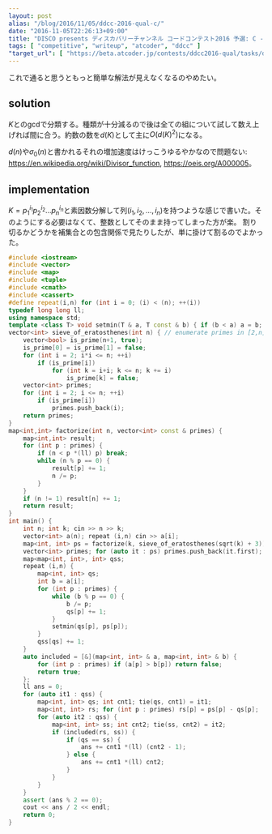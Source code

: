 ```yaml
---
layout: post
alias: "/blog/2016/11/05/ddcc-2016-qual-c/"
date: "2016-11-05T22:26:13+09:00"
title: "DISCO presents ディスカバリーチャンネル コードコンテスト2016 予選: C - ロト2"
tags: [ "competitive", "writeup", "atcoder", "ddcc" ]
"target_url": [ "https://beta.atcoder.jp/contests/ddcc2016-qual/tasks/ddcc_2016_qual_c" ]
---
```


これで通ると思うともっと簡単な解法が見えなくなるのやめたい。

## solution

$K$との$\mathrm{gcd}$で分類する。種類が十分減るので後は全ての組について試して数え上げれば間に合う。約数の数を$d(K)$として主に$O(d(K)^2)$になる。

$d(n)$や$\sigma_0(n)$と書かれるそれの増加速度はけっこうゆるやかなので問題ない: <https://en.wikipedia.org/wiki/Divisor_function>, <https://oeis.org/A000005>。

## implementation

$K = p_1^{i_1} p_2^{i_2} \dots p_n^{i_n}$と素因数分解して列$(i_1, i_2, \dots, i_n)$を持つような感じで書いた。そのようにする必要はなくて、整数としてそのまま持ってしまった方が楽。
割り切るかどうかを補集合との包含関係で見たりしたが、単に掛けて割るのでよかった。

``` c++
#include <iostream>
#include <vector>
#include <map>
#include <tuple>
#include <cmath>
#include <cassert>
#define repeat(i,n) for (int i = 0; (i) < (n); ++(i))
typedef long long ll;
using namespace std;
template <class T> void setmin(T & a, T const & b) { if (b < a) a = b; }
vector<int> sieve_of_eratosthenes(int n) { // enumerate primes in [2,n] with O(n log log n)
    vector<bool> is_prime(n+1, true);
    is_prime[0] = is_prime[1] = false;
    for (int i = 2; i*i <= n; ++i)
        if (is_prime[i])
            for (int k = i+i; k <= n; k += i)
                is_prime[k] = false;
    vector<int> primes;
    for (int i = 2; i <= n; ++i)
        if (is_prime[i])
            primes.push_back(i);
    return primes;
}
map<int,int> factorize(int n, vector<int> const & primes) {
    map<int,int> result;
    for (int p : primes) {
        if (n < p *(ll) p) break;
        while (n % p == 0) {
            result[p] += 1;
            n /= p;
        }
    }
    if (n != 1) result[n] += 1;
    return result;
}
int main() {
    int n; int k; cin >> n >> k;
    vector<int> a(n); repeat (i,n) cin >> a[i];
    map<int, int> ps = factorize(k, sieve_of_eratosthenes(sqrt(k) + 3));
    vector<int> primes; for (auto it : ps) primes.push_back(it.first);
    map<map<int, int>, int> qss;
    repeat (i,n) {
        map<int, int> qs;
        int b = a[i];
        for (int p : primes) {
            while (b % p == 0) {
                b /= p;
                qs[p] += 1;
            }
            setmin(qs[p], ps[p]);
        }
        qss[qs] += 1;
    }
    auto included = [&](map<int, int> & a, map<int, int> & b) {
        for (int p : primes) if (a[p] > b[p]) return false;
        return true;
    };
    ll ans = 0;
    for (auto it1 : qss) {
        map<int, int> qs; int cnt1; tie(qs, cnt1) = it1;
        map<int, int> rs; for (int p : primes) rs[p] = ps[p] - qs[p];
        for (auto it2 : qss) {
            map<int, int> ss; int cnt2; tie(ss, cnt2) = it2;
            if (included(rs, ss)) {
                if (qs == ss) {
                    ans += cnt1 *(ll) (cnt2 - 1);
                } else {
                    ans += cnt1 *(ll) cnt2;
                }
            }
        }
    }
    assert (ans % 2 == 0);
    cout << ans / 2 << endl;
    return 0;
}
```
